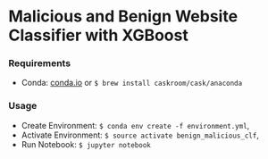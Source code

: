 # Malicious and Benign Website Classifier with XGBoost

### Requirements
* Conda: [conda.io](https://conda.io/docs/user-guide/install/index.html) or `$ brew install caskroom/cask/anaconda`

### Usage
* Create Environment: `$ conda env create -f environment.yml`,
* Activate Environment: `$ source activate benign_malicious_clf`,
* Run Notebook: `$ jupyter notebook`
